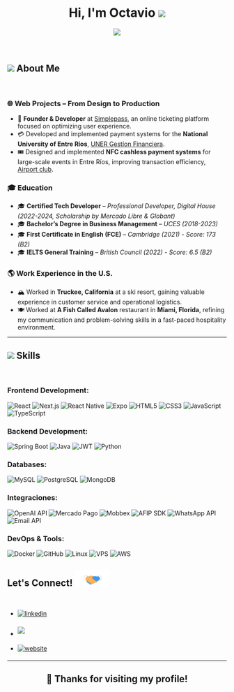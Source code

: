 <h1 align="center"><b>Hi, I'm Octavio</b> <img src="https://media.giphy.com/media/hvRJCLFzcasrR4ia7z/giphy.gif" width="35"></h1>

<p align="center">
  <a href="https://github.com/DenverCoder1/readme-typing-svg">
    <img src="https://readme-typing-svg.herokuapp.com?font=Time+New+Roman&color=cyan&size=25&center=true&vCenter=true&width=600&height=100&lines=Full+Stack+Developer;Tech+enthusiast;Building+scalable+solutions;Continuos+learning...🚀">
  </a>
</p>


<br>

## <img src="https://media.giphy.com/media/j2pOGeGYKe2xCCKwfi/giphy.gif" width="50px"> **About Me**

<br>

### 🌐 **Web Projects – From Design to Production**
- 🚀 **Founder & Developer** at [Simplepass](https://www.simplepass.com.ar/nosotros), an online ticketing platform focused on optimizing user experience.  
- 💳 Developed and implemented payment systems for the **National University of Entre Ríos**, [UNER Gestíon Financiera](https://gestionfinanciera.uner.edu.ar/).  
- 🎟 Designed and implemented **NFC cashless payment systems** for large-scale events in Entre Ríos, improving transaction efficiency, [Airport club](https://airportclub.com.ar/).

### 🎓 **Education**
- 🎓 **Certified Tech Developer** – *Professional Developer, Digital House (2022-2024, Scholarship by Mercado Libre & Globant)*  
- 🎓 **Bachelor’s Degree in Business Management** – *UCES (2018-2023)*
- 🎓 **First Certificate in English (FCE)** – *Cambridge (2021) - Score: 173 (B2)*
- 🎓 **IELTS General Training** – *British Council (2022) - Score: 6.5 (B2)*

### 🌎 **Work Experience in the U.S.**
- 🏔 Worked in **Truckee, California** at a ski resort, gaining valuable experience in customer service and operational logistics.  
- 🍽 Worked at **A Fish Called Avalon** restaurant in **Miami, Florida**, refining my communication and problem-solving skills in a fast-paced hospitality environment.  

---

## <img src="https://media2.giphy.com/media/QssGEmpkyEOhBCb7e1/giphy.gif" width="25"><b> Skills</b>
<br>


### **Frontend Development**:
![React](https://img.shields.io/badge/React-20232A.svg?style=for-the-badge&logo=react&logoColor=61DAFB)
![Next.js](https://img.shields.io/badge/Next.js-000000.svg?style=for-the-badge&logo=nextdotjs&logoColor=white)
![React Native](https://img.shields.io/badge/React_Native-61DAFB.svg?style=for-the-badge&logo=react&logoColor=black)
![Expo](https://img.shields.io/badge/Expo-000020.svg?style=for-the-badge&logo=expo&logoColor=white)
![HTML5](https://img.shields.io/badge/HTML5-E34F26.svg?style=for-the-badge&logo=html5&logoColor=white)
![CSS3](https://img.shields.io/badge/CSS3-1572B6.svg?style=for-the-badge&logo=css3&logoColor=white)
![JavaScript](https://img.shields.io/badge/JavaScript-F7DF1E.svg?style=for-the-badge&logo=javascript&logoColor=black)
![TypeScript](https://img.shields.io/badge/TypeScript-007ACC.svg?style=for-the-badge&logo=typescript&logoColor=white)

### **Backend Development**:
![Spring Boot](https://img.shields.io/badge/Spring%20Boot-6DB33F.svg?style=for-the-badge&logo=spring-boot&logoColor=white)
![Java](https://img.shields.io/badge/Java-007396.svg?style=for-the-badge&logo=java&logoColor=white)
![JWT](https://img.shields.io/badge/JWT-000000.svg?style=for-the-badge&logo=JSON%20web%20tokens&logoColor=white)
![Python](https://img.shields.io/badge/Python-3776AB.svg?style=for-the-badge&logo=python&logoColor=white)

### **Databases**:
![MySQL](https://img.shields.io/badge/MySQL-4479A1.svg?style=for-the-badge&logo=mysql&logoColor=white)
![PostgreSQL](https://img.shields.io/badge/PostgreSQL-336791.svg?style=for-the-badge&logo=postgresql&logoColor=white)
![MongoDB](https://img.shields.io/badge/MongoDB-4EA94B.svg?style=for-the-badge&logo=mongodb&logoColor=white)

### **Integraciones**:
![OpenAI API](https://img.shields.io/badge/OpenAI%20API-412991.svg?style=for-the-badge&logo=openai&logoColor=white)
![Mercado Pago](https://img.shields.io/badge/Mercado%20Pago-00B1EA.svg?style=for-the-badge&logo=mercadopago&logoColor=white)
![Mobbex](https://img.shields.io/badge/Mobbex-7D3C98.svg?style=for-the-badge&logo=mobbex&logoColor=white)
![AFIP SDK](https://img.shields.io/badge/AFIP%20SDK-0077C5.svg?style=for-the-badge&logo=afip&logoColor=white)
![WhatsApp API](https://img.shields.io/badge/WhatsApp%20API-25D366.svg?style=for-the-badge&logo=whatsapp&logoColor=white)
![Email API](https://img.shields.io/badge/Email%20API-D14836.svg?style=for-the-badge&logo=gmail&logoColor=white)

### **DevOps & Tools**:
![Docker](https://img.shields.io/badge/Docker-2496ED.svg?style=for-the-badge&logo=docker&logoColor=white)
![GitHub](https://img.shields.io/badge/GitHub-181717.svg?style=for-the-badge&logo=github&logoColor=white)
![Linux](https://img.shields.io/badge/Linux-FCC624?style=for-the-badge&logo=linux&logoColor=black)
![VPS](https://img.shields.io/badge/VPS-FF9900.svg?style=for-the-badge&logo=server&logoColor=white)
![AWS](https://img.shields.io/badge/AWS-232F3E.svg?style=for-the-badge&logo=amazon-aws&logoColor=white)


## <b>Let's Connect!</b> <img src="https://github.com/0xAbdulKhalid/0xAbdulKhalid/raw/main/assets/mdImages/handshake.gif" width="80">
<br>

<div align='left'>
<ul>
<li>
  <a href="https://www.linkedin.com/in/octavio-gonzalez-manucci-2b1006196/" target="_blank">
    <img src="https://img.shields.io/badge/LinkedIn-Octavio-blue?style=for-the-badge&logo=linkedin&logoColor=white" alt=linkedin style="margin-bottom: 5px;"/>
  </a>
</li>
<br>
<li>
  <a href="mailto:octaviogonzalezmanucci@hotmail.com" target="_blank">
    <img src="https://img.shields.io/badge/Email-Octavio-orange?style=for-the-badge&logo=gmail&logoColor=white" t=mail style="margin-bottom: 5px;" />
  </a>
</li>
<br>
<li>
  <a href="https://octaviogonzalezmanucci.com" target="_blank">
    <img src="https://img.shields.io/badge/Web-Personal-blue?style=for-the-badge&logo=google-chrome&logoColor=white" alt=website style="margin-bottom: 5px;"/>
  </a>
</li>
</ul>
</div>

---

<div align='center'>

## 🚀 Thanks for visiting my profile!

</div>
